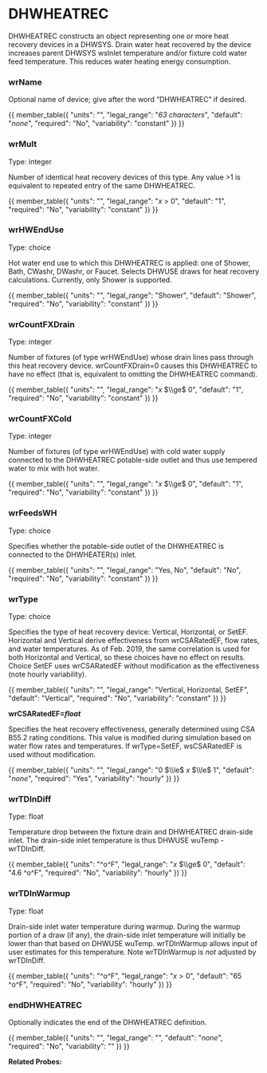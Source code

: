 # DHWHEATREC

DHWHEATREC constructs an object representing one or more heat recovery devices in a DHWSYS. Drain water heat recovered by the device increases parent DHWSYS wsInlet temperature and/or fixture cold water feed temperature.  This reduces water heating energy consumption.

### wrName

Optional name of device; give after the word “DHWHEATREC” if desired.

{{
  member_table({
    "units": "",
    "legal_range": "*63 characters*", 
    "default": "*none*",
    "required": "No",
    "variability": "constant" 
  })
}}

### wrMult

Type: integer

Number of identical heat recovery devices of this type. Any value >1 is equivalent to repeated entry of the same DHWHEATREC.

{{
  member_table({
    "units": "",
    "legal_range": "*x* $>$ 0", 
    "default": "1",
    "required": "No",
    "variability": "constant" 
  })
}}

### wrHWEndUse

Type: choice

Hot water end use to which this DHWHEATREC is applied: one of Shower, Bath, CWashr, DWashr, or Faucet.  Selects DHWUSE draws for heat recovery calculations.  Currently, only Shower is supported.


{{
  member_table({
    "units": "",
    "legal_range": "Shower", 
    "default": "Shower",
    "required": "No",
    "variability": "constant" 
  })
}}

### wrCountFXDrain

Type: integer

  Number of fixtures (of type wrHWEndUse) whose drain lines pass through this heat recovery device.  wrCountFXDrain=0 causes this DHWHEATREC to have no effect (that is, equivalent to omitting the DHWHEATREC command).

{{
  member_table({
    "units": "",
    "legal_range": "*x* $\\ge$ 0", 
    "default": "1",
    "required": "No",
    "variability": "constant" 
  })
}}

### wrCountFXCold

Type: integer

  Number of fixtures (of type wrHWEndUse) with cold water supply connected to the DHWHEATREC potable-side outlet and thus use tempered water to mix with hot water.

{{
  member_table({
    "units": "",
    "legal_range": "*x* $\\ge$ 0", 
    "default": "1",
    "required": "No",
    "variability": "constant" 
  })
}}

### wrFeedsWH

Type: choice

Specifies whether the potable-side outlet of the DHWHEATREC is connected to the DHWHEATER(s) inlet.

{{
  member_table({
    "units": "",
    "legal_range": "Yes, No", 
    "default": "No",
    "required": "No",
    "variability": "constant" 
  })
}}

### wrType

Type: choice

Specifies the type of heat recovery device: Vertical, Horizontal, or SetEF.  Horizontal and Vertical derive effectiveness from wrCSARatedEF, flow rates, and water temperatures.  As of Feb. 2019, the same correlation is used for both Horizontal and Vertical, so these choices have no effect on results.  Choice SetEF uses wrCSARatedEF without modification as the effectiveness (note hourly variability).

{{
  member_table({
    "units": "",
    "legal_range": "Vertical, Horizontal, SetEF", 
    "default": "Vertical",
    "required": "No",
    "variability": "constant" 
  })
}}

  **wrCSARatedEF=*float***

Specifies the heat recovery effectiveness, generally determined using CSA B55.2 rating conditions.  This value is modified during simulation based on water flow rates and temperatures.  If wrType=SetEF, wsCSARatedEF is used without modification.

{{
  member_table({
    "units": "",
    "legal_range": "0 $\\le$ *x* $\\le$ 1", 
    "default": "*none*",
    "required": "Yes",
    "variability": "hourly" 
  })
}}

### wrTDInDiff

Type: float

Temperature drop between the fixture drain and DHWHEATREC drain-side inlet.  The drain-side inlet temperature is thus DHWUSE wuTemp - wrTDInDiff.

{{
  member_table({
    "units": "^o^F",
    "legal_range": "*x* $\\ge$ 0", 
    "default": "4.6 ^o^F",
    "required": "No",
    "variability": "hourly" 
  })
}}

### wrTDInWarmup

Type: float

Drain-side inlet water temperature during warmup.  During the warmup portion of a draw (if any), the drain-side inlet temperature will initially be lower than that based on DHWUSE wuTemp.  wrTDInWarmup allows input of user estimates for this temperature.  Note wrTDInWarmup is *not* adjusted by wrTDInDiff.

{{
  member_table({
    "units": "^o^F",
    "legal_range": "*x* $>$ 0", 
    "default": "65 ^o^F",
    "required": "No",
    "variability": "hourly" 
  })
}}

### endDHWHEATREC

Optionally indicates the end of the DHWHEATREC definition.

{{
  member_table({
    "units": "",
    "legal_range": "", 
    "default": "*none*",
    "required": "No",
    "variability": "" 
  })
}}

**Related Probes:**
